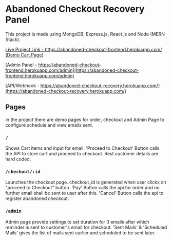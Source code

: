 # Abandoned Checkout Recovery Panel

This project is made using MongoDB, Express.js, React.js and Node (MERN Stack). 

[Live Project Link - https://abandoned-checkout-frontend.herokuapp.com/ (Demo Cart Page)](https://abandoned-checkout-frontend.herokuapp.com)

[Admin Panel - https://abandoned-checkout-frontend.herokuapp.com/admin](https://abandoned-checkout-frontend.herokuapp.com/admin)

[API/Webhook - https://abandoned-checkout-recovery.herokuapp.com/](https://abandoned-checkout-recovery.herokuapp.com/)

## Pages

In the project there are demo pages for order, checkout and Admin Page to configure schedule and view emails sent.

### `/`

Shows Cart items and input for email. 'Proceed to Checkout' Button calls the API to store cart and proceed to checkout.
Rest customer details are hard coded.

### `/checkout/:id`

Launches the checkout page. checkout_id is generated when user clicks on "proceed to Checkout" button.
'Pay' Button calls the api for order and no further email shall be sent to user after this.
'Cancel' Button calls the api to register abandoned checkout.

### `/admin`

Admin page provide settings to set duration for 3 emails after which reminder is sent to customer's email for checkout.
'Sent Mails' & 'Scheduled Mails' gives the list of mails sent earlier and scheduled to be sent later.
